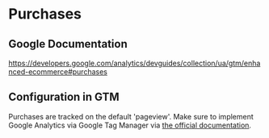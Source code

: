 # Purchases

## Google Documentation

https://developers.google.com/analytics/devguides/collection/ua/gtm/enhanced-ecommerce#purchases

## Configuration in GTM

Purchases are tracked on the default 'pageview'. Make sure to implement Google Analytics via Google Tag Manager via [the official documentation](https://support.google.com/tagmanager/answer/6107124?hl=en).
